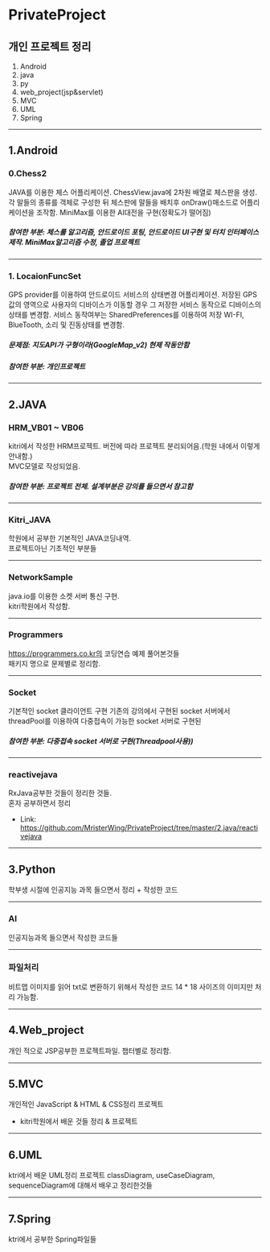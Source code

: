 # PrivateProject

## 개인 프로젝트 정리

1. Android
2. java
3. py
4. web_project(jsp&servlet)
5. MVC
6. UML
7. Spring

---

## 1.Android

### 0.Chess2

JAVA를 이용한 체스 어플리케이션.
ChessView.java에 2차원 배열로 체스판을 생성. 각 말들의 종류를 객체로 구성한 뒤 체스판에 말들을 배치후 onDraw()매소드로 어플리케이션을 조작함.
MiniMax를 이용한 AI대전을 구현(정확도가 떨어짐)

##### 참여한 부분: 체스룰 알고리즘, 안드로이드 포팅, 안드로이드 UI구현 및 터치 인터페이스 제작. MiniMax알고리즘 수정, 졸업 프로젝트

---

### 1. LocaionFuncSet

GPS provider를 이용하여 안드로이드 서비스의 상태변경 어플리케이션.
저장된 GPS값의 영역으로 사용자의 디바이스가 이동할 경우 그 저장한 서비스 동작으로 디바이스의 상태를 변경함.
서비스 동작여부는 SharedPreferences를 이용하여 저장
WI-FI, BlueTooth, 소리 및 진동상태를 변경함.

##### 문제점: 지도API가 구형이라(GoogleMap_v2) 현제 작동안함

##### 참여한 부분: 개인프로젝트

---

## 2.JAVA

### HRM_VB01 ~ VB06

kitri에서 작성한 HRM프로젝트. 버전에 따라 프로젝트 분리되어음.(학원 내에서 이렇게 안내함.)  
MVC모델로 작성되었음.

##### 참여한 부분: 프로젝트 전체. 설계부분은 강의를 들으면서 참고함

---

### Kitri_JAVA

학원에서 공부한 기본적인 JAVA코딩내역.  
프로젝트아닌 기초적인 부분들

---

### NetworkSample

java.io를 이용한 소켓 서버 통신 구현.  
kitri학원에서 작성함.

---

### Programmers

https://programmers.co.kr의 코딩연습 예제 풀어본것들  
패키지 명으로 문제별로 정리함.

---

### Socket

기본적인 socket 클라이언트 구현
기존의 강의에서 구현된 socket 서버에서 threadPool를 이용하여 다중접속이 가능한 socket 서버로 구현된

##### 참여한 부분: 다중접속 socket 서버로 구현(Threadpool사용))

---

### reactivejava

RxJava공부한 것들이 정리한 것들.  
혼자 공부하면서 정리

-   Link: https://github.com/MristerWing/PrivateProject/tree/master/2.java/reactivejava

---

## 3.Python

학부생 시절에 인공지능 과목 들으면서 정리 + 작성한 코드

---

### AI

인공지능과목 들으면서 작성한 코드들

---

### 파일처리

비트맵 이미지를 읽어 txt로 변환하기 위해서 작성한 코드 14 \* 18 사이즈의 이미지만 처리 가능함.

---

## 4.Web_project

개인 적으로 JSP공부한 프로젝트파일. 챕터별로 정리함.

---

## 5.MVC

개인적인 JavaScript & HTML & CSS정리 프로젝트

-   kitri학원에서 배운 것들 정리 & 프로젝트

---

## 6.UML

ktri에서 배운 UML정리 프로젝트
classDiagram, useCaseDiagram, sequenceDiagram에 대해서 배우고 정리한것들

---

## 7.Spring

ktri에서 공부한 Spring파일들

